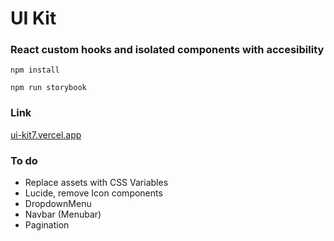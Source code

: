 # UI Kit

### React custom hooks and isolated components with accesibility

`npm install`

`npm run storybook`

### Link

[ui-kit7.vercel.app](https://ui-kit7.vercel.app/)

### To do

- Replace assets with CSS Variables
- Lucide, remove Icon components
- DropdownMenu
- Navbar (Menubar)
- Pagination
